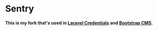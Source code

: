 # Sentry

#### This is my fork that's used in [Laravel Credentials](https://github.com/BootstrapCMS/Credentials) and [Bootstrap CMS](https://github.com/BootstrapCMS/CMS).
